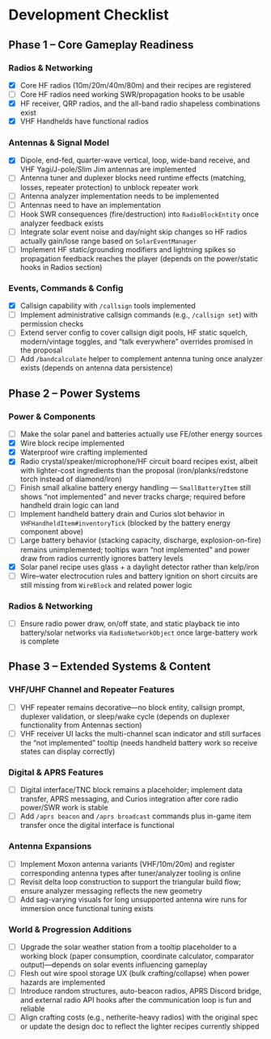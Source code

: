 # Development Checklist

## Phase 1 – Core Gameplay Readiness

### Radios & Networking
- [x] Core HF radios (10m/20m/40m/80m) and their recipes are registered
- [ ] Core HF radios need working SWR/propagation hooks to be usable
- [x] HF receiver, QRP radios, and the all-band radio shapeless combinations exist
- [x] VHF Handhelds have functional radios
### Antennas & Signal Model
- [x] Dipole, end-fed, quarter-wave vertical, loop, wide-band receive, and VHF Yagi/J-pole/Slim Jim antennas are implemented
- [ ] Antenna tuner and duplexer blocks need runtime effects (matching, losses, repeater protection) to unblock repeater work
- [ ] Antenna analyzer implementation needs to be implemented
- [ ] Antennas need to have an implementation
- [ ] Hook SWR consequences (fire/destruction) into `RadioBlockEntity` once analyzer feedback exists
- [ ] Integrate solar event noise and day/night skip changes so HF radios actually gain/lose range based on `SolarEventManager`
- [ ] Implement HF static/grounding modifiers and lightning spikes so propagation feedback reaches the player (depends on the power/static hooks in Radios section)

### Events, Commands & Config
- [x] Callsign capability with `/callsign` tools implemented
- [ ] Implement administrative callsign commands (e.g., `/callsign set`) with permission checks
- [ ] Extend server config to cover callsign digit pools, HF static squelch, modern/vintage toggles, and “talk everywhere” overrides promised in the proposal
- [ ] Add `/bandcalculate` helper to complement antenna tuning once analyzer exists (depends on antenna data persistence)

## Phase 2 – Power Systems
### Power & Components
- [ ] Make the solar panel and batteries actually use FE/other energy sources
- [x] Wire block recipe implemented
- [x] Waterproof wire crafting implemented
- [x] Radio crystal/speaker/microphone/HF circuit board recipes exist, albeit with lighter-cost ingredients than the proposal (iron/planks/redstone torch instead of diamond/iron)
- [ ] Finish small alkaline battery energy handling — `SmallBatteryItem` still shows “not implemented” and never tracks charge; required before handheld drain logic can land
- [ ] Implement handheld battery drain and Curios slot behavior in `VHFHandheldItem#inventoryTick` (blocked by the battery energy component above)
- [ ] Large battery behavior (stacking capacity, discharge, explosion-on-fire) remains unimplemented; tooltips warn “not implemented” and power draw from radios currently ignores battery levels
- [x] Solar panel recipe uses glass + a daylight detector rather than kelp/iron
- [ ] Wire–water electrocution rules and battery ignition on short circuits are still missing from `WireBlock` and related power logic

### Radios & Networking
- [ ] Ensure radio power draw, on/off state, and static playback tie into battery/solar networks via `RadioNetworkObject` once large-battery work is complete

## Phase 3 – Extended Systems & Content

### VHF/UHF Channel and Repeater Features
- [ ] VHF repeater remains decorative—no block entity, callsign prompt, duplexer validation, or sleep/wake cycle (depends on duplexer functionality from Antennas section)
- [ ] VHF receiver UI lacks the multi-channel scan indicator and still surfaces the “not implemented” tooltip (needs handheld battery work so receive states can display correctly)

### Digital & APRS Features
- [ ] Digital interface/TNC block remains a placeholder; implement data transfer, APRS messaging, and Curios integration after core radio power/SWR work is stable
- [ ] Add `/aprs beacon` and `/aprs broadcast` commands plus in-game item transfer once the digital interface is functional

### Antenna Expansions
- [ ] Implement Moxon antenna variants (VHF/10m/20m) and register corresponding antenna types after tuner/analyzer tooling is online
- [ ] Revisit delta loop construction to support the triangular build flow; ensure analyzer messaging reflects the new geometry
- [ ] Add sag-varying visuals for long unsupported antenna wire runs for immersion once functional tuning exists

### World & Progression Additions
- [ ] Upgrade the solar weather station from a tooltip placeholder to a working block (paper consumption, coordinate calculator, comparator output)—depends on solar events influencing gameplay
- [ ] Flesh out wire spool storage UX (bulk crafting/collapse) when power hazards are implemented
- [ ] Introduce random structures, auto-beacon radios, APRS Discord bridge, and external radio API hooks after the communication loop is fun and reliable
- [ ] Align crafting costs (e.g., netherite-heavy radios) with the original spec or update the design doc to reflect the lighter recipes currently shipped
